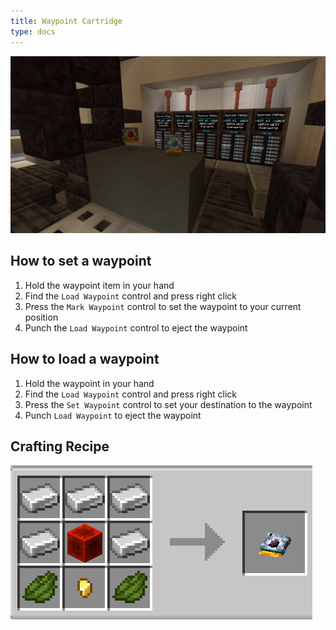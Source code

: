 ```yaml
---
title: Waypoint Cartridge
type: docs
---
```


![Waypoint Cartridge](images/waypoints/waypoints.png)

## How to set a waypoint

1. Hold the waypoint item in your hand
2. Find the `Load Waypoint` control and press right click
3. Press the `Mark Waypoint` control to set the waypoint to your current position
4. Punch the `Load Waypoint` control to eject the waypoint

## How to load a waypoint

1. Hold the waypoint in your hand
2. Find the `Load Waypoint` control and press right click
3. Press the `Set Waypoint` control to set your destination to the waypoint
4. Punch `Load Waypoint` to eject the waypoint

## Crafting Recipe

![Waypoint Cartridge Recipe](images/waypoints/waypoints_recipe.png)
